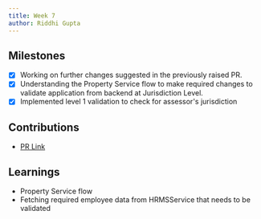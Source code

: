 ```yaml
---
title: Week 7
author: Riddhi Gupta
---
```


## Milestones

- [x] Working on further changes suggested in the previously raised PR.
- [x] Understanding the Property Service flow to make required changes to validate application from backend at Jurisdiction Level.
- [x] Implemented level 1 validation to check for assessor's jurisdiction

## Contributions

- [PR Link](https://github.com/egovernments/municipal-services/pull/1030)

## Learnings

- Property Service flow
- Fetching required employee data from HRMSService that needs to be validated
